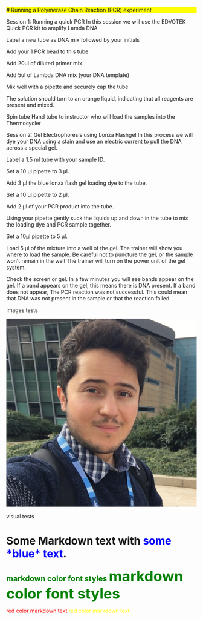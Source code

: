 <p style="background-color:#FFFF00;">
# Running a Polymerase Chain Reaction (PCR) experiment

Session 1: Running a quick PCR
In this session we will use the EDVOTEK Quick PCR kit to amplify Lamda DNA

Label a new tube as DNA mix followed by your initials 

Add your 1 PCR bead to this tube

Add 20ul of diluted primer mix 

Add 5ul of Lambda DNA mix (your DNA template)

Mix well with a pipette and securely cap the tube

The solution should turn to an orange liquid, indicating that all reagents are present and mixed.

Spin tube
Hand tube to instructor who will load the samples into the Thermocycler







Session 2: Gel Electrophoresis using Lonza Flashgel
In this process we will dye your DNA using a stain and use an electric current to pull the DNA across a special gel.  

Label a 1.5 ml tube with your sample ID.


Set a 10 µl pipette to 3 µl.


Add 3 µl the blue lonza flash gel loading dye to the tube.


Set a 10 µl pipette to 2 µl.


Add 2 µl of your PCR product into the tube.


Using your pipette gently suck the liquids up and down in the tube to mix the loading dye and PCR sample together.


Set a 10µl pipette to 5 µl.


Load 5 µl of the mixture into a well of the gel. 
The trainer will show you where to load the sample.  Be careful not to puncture the gel, or the sample won’t remain in the well
The trainer will turn on the power unit of the gel system.


Check the screen or gel. In a few minutes you will see bands appear on the gel.
If a band appears on the gel, this means there is DNA present.  If a band does not appear, The PCR reaction was not successful.  This could mean that DNA was not present in the sample or that the reaction failed. 
</p>

images tests

![picture of jorge](img/IMG_9469.JPG)


visual tests
<h1>Some Markdown text with <span style="color:blue">some *blue* text</span>.</h1>

<span style="color:green;font-weight:700;font-size:20px">
    markdown color font styles
</span>



<span style="color:green;font-weight:700;font-size:38px">
    markdown color font styles
</span>

<style>
red { color: red }
yellow { color: yellow }
</style>

<red> red color markdown text</red>
<yellow> red color markdown text</yellow>
